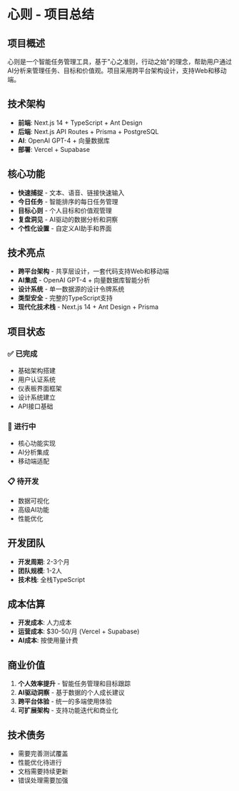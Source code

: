 # 心则 - 项目总结

## 项目概述

心则是一个智能任务管理工具，基于"心之准则，行动之始"的理念，帮助用户通过AI分析来管理任务、目标和价值观。项目采用跨平台架构设计，支持Web和移动端。

## 技术架构

- **前端**: Next.js 14 + TypeScript + Ant Design
- **后端**: Next.js API Routes + Prisma + PostgreSQL  
- **AI**: OpenAI GPT-4 + 向量数据库
- **部署**: Vercel + Supabase

## 核心功能

- **快速捕捉** - 文本、语音、链接快速输入
- **今日任务** - 智能排序的每日任务管理  
- **目标心则** - 个人目标和价值观管理
- **复盘洞见** - AI驱动的数据分析和洞察
- **个性化设置** - 自定义AI助手和界面

## 技术亮点

- **跨平台架构** - 共享层设计，一套代码支持Web和移动端
- **AI集成** - OpenAI GPT-4 + 向量数据库智能分析
- **设计系统** - 单一数据源的设计令牌系统
- **类型安全** - 完整的TypeScript支持
- **现代化技术栈** - Next.js 14 + Ant Design + Prisma

## 项目状态

### ✅ 已完成
- 基础架构搭建
- 用户认证系统
- 仪表板界面框架
- 设计系统建立
- API接口基础

### 🚧 进行中
- 核心功能实现
- AI分析集成
- 移动端适配

### 📋 待开发
- 数据可视化
- 高级AI功能
- 性能优化

## 开发团队

- **开发周期**: 2-3个月
- **团队规模**: 1-2人
- **技术栈**: 全栈TypeScript

## 成本估算

- **开发成本**: 人力成本
- **运营成本**: $30-50/月 (Vercel + Supabase)
- **AI成本**: 按使用量计费

## 商业价值

1. **个人效率提升** - 智能任务管理和目标跟踪
2. **AI驱动洞察** - 基于数据的个人成长建议
3. **跨平台体验** - 统一的多端使用体验
4. **可扩展架构** - 支持功能迭代和商业化

## 技术债务

- 需要完善测试覆盖
- 性能优化待进行
- 文档需要持续更新
- 错误处理需要加强
